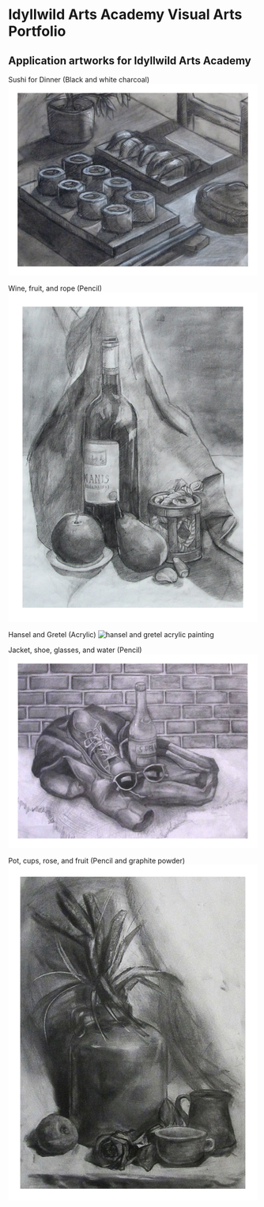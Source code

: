 # Idyllwild Arts Academy Visual Arts Portfolio

## Application artworks for Idyllwild Arts Academy

Sushi for Dinner (Black and white charcoal)
![sushi dinner still life](3-4.JPG)

Wine, fruit, and rope (Pencil)
![wine, fruit, and rope still life](12.JPG)

Hansel and Gretel (Acrylic)
![hansel and gretel acrylic painting](1-4.JPG)

Jacket, shoe, glasses, and water (Pencil)
![jacket, show, glasses, and water still life](<2nd Direct Observation Drawing.JPG>)

Pot, cups, rose, and fruit
 (Pencil and graphite powder)
![pot, cups, rose, and fruit still life](<1st Direct Observation Drawing.JPG>)